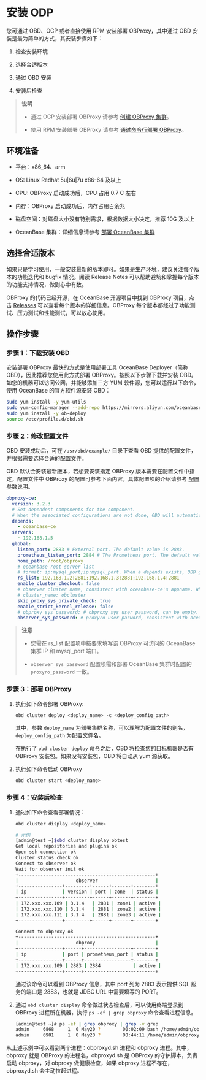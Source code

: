 # 安装 ODP

您可通过 OBD、OCP 或者直接使用 RPM 安装部署 OBProxy，其中通过 OBD 安装是最为简单的方式，其安装步骤如下：

1. 检查安装环境

2. 选择合适版本

3. 通过 OBD 安装

4. 安装后检查

> **说明**
>
> * 通过 OCP 安装部署 OBProxy 请参考 [创建 OBProxy 集群](https://www.oceanbase.com/docs/enterprise-oceanbase-database-cn-10000000000355781)。
>
> * 使用 RPM 安装部署 OBProxy 请参考 [通过命令行部署 OBProxy](https://www.oceanbase.com/docs/enterprise-oceanbase-database-cn-10000000000355518)。

## 环境准备

* 平台：x86_64、arm

* OS: Linux Redhat 5u|6u|7u x86-64 及以上

* CPU: OBProxy 启动成功后，CPU 占用 0.7 C 左右

* 内存：OBProxy 启动成功后，内存占用百余兆

* 磁盘空间：对磁盘大小没有特别需求，根据数据大小决定，推荐 10G 及以上

* OceanBase 集群：详细信息请参考 [部署 OceanBase 集群](https://www.oceanbase.com/docs/enterprise-oceanbase-database-cn-10000000000355502)

## 选择合适版本

如果只是学习使用，一般安装最新的版本即可。如果是生产环境，建议关注每个版本的功能迭代和 bugfix 情况。阅读 Release Notes 可以帮助避坑和掌握每个版本的功能支持情况，做到心中有数。

OBProxy 的代码已经开源，在 OceanBase 开源项目中找到 OBProxy 项目，点击 [Releases](https://github.com/oceanbase/obproxy/releases) 可以查看每个版本的详细信息。OBProxy 每个版本都经过了功能测试、压力测试和性能测试，可以放心使用。

## 操作步骤

### 步骤 1：下载安装 OBD

安装部署 OBProxy 最快的方式是使用部署工具 OceanBase Deployer（简称 OBD），因此推荐您使用此方式部署 OBProxy。按照以下步骤下载并安装 OBD。 如您的机器可以访问公网，并能够添加三方 YUM 软件源，您可以运行以下命令，使用 OceanBase 的官方软件源安装 OBD：

```bash
sudo yum install -y yum-utils
sudo yum-config-manager --add-repo https://mirrors.aliyun.com/oceanbase/OceanBase.repo
sudo yum install -y ob-deploy
source /etc/profile.d/obd.sh
```

### 步骤 2：修改配置文件

OBD 安装成功后，可在 `/usr/obd/example/` 目录下查看 OBD 提供的配置文件，并根据需要选择合适的配置文件。

OBD 默认会安装最新版本，若想要安装指定 OBProxy 版本需要在配置文件中指定，配置文件中 OBProxy 的配置可参考下面内容，具体配置项的介绍请参考 [配置参数说明](2.parameter-description.md)。

```yaml
obproxy-ce:
  version: 3.2.3
  # Set dependent components for the component.
  # When the associated configurations are not done, OBD will automatically get the these configurations from the dependent components.
  depends:
    - oceanbase-ce
  servers:
    - 192.168.1.5
  global:
    listen_port: 2883 # External port. The default value is 2883.
    prometheus_listen_port: 2884 # The Prometheus port. The default value is 2884.
    home_path: /root/obproxy
    # oceanbase root server list
    # format: ip:mysql_port;ip:mysql_port. When a depends exists, OBD gets this value from the oceanbase-ce of the depends.
    rs_list: 192.168.1.2:2881;192.168.1.3:2881;192.168.1.4:2881
    enable_cluster_checkout: false
    # observer cluster name, consistent with oceanbase-ce's appname. When a depends exists, OBD gets this value from the oceanbase-ce of the depends.
    # cluster_name: obcluster
    skip_proxy_sys_private_check: true
    enable_strict_kernel_release: false
    # obproxy_sys_password: # obproxy sys user password, can be empty. When a depends exists, OBD gets this value from the oceanbase-ce of the depends.
    observer_sys_password: # proxyro user pasword, consistent with oceanbase-ce's proxyro_password, can be empty. When a depends exists, OBD gets this value
```

> **注意**
>
> * 您需在 rs_list 配置项中按要求填写该 OBProxy 可访问的 OceanBase 集群 IP 和 mysql_port 端口。
>
> * `observer_sys_password` 配置项需和部署 OceanBase 集群时配置的 `proxyro_password` 一致。

### 步骤 3：部署 OBProxy

1. 执行如下命令部署 OBProxy:

   ```bash
   obd cluster deploy <deploy_name> -c <deploy_config_path>
   ```

   其中，参数 `deploy_name` 为部署集群名称，可以理解为配置文件的别名，`deploy_config_path` 为配置文件名。

   在执行了 `obd cluster deploy` 命令之后，OBD 将检查您的目标机器是否有 OBProxy 安装包。如果没有安装包，OBD 将自动从 yum 源获取。

2. 执行如下命令启动 OBProxy

   ```bash
   obd cluster start <deploy_name> 
   ```

### 步骤 4：安装后检查

1. 通过如下命令查看部署情况：

   ```bash
   obd cluster display <deploy_name>

   # 示例
   [admin@test ~]$obd cluster display obtest
   Get local repositories and plugins ok
   Open ssh connection ok
   Cluster status check ok
   Connect to observer ok
   Wait for observer init ok
   +--------------------------------------------------+
   |                     observer                     |
   +----------------+---------+------+-------+--------+
   | ip             | version | port | zone  | status |
   +----------------+---------+------+-------+--------+
   | 172.xxx.xxx.109 | 3.1.4   | 2881 | zone1 | active |
   | 172.xxx.xxx.110 | 3.1.4   | 2881 | zone2 | active |
   | 172.xxx.xxx.111 | 3.1.4   | 2881 | zone3 | active |
   +----------------+---------+------+-------+--------+
   
   Connect to obproxy ok
   +--------------------------------------------------+
   |                     obproxy                      |
   +----------------+------+-----------------+--------+
   | ip             | port | prometheus_port | status |
   +----------------+------+-----------------+--------+
   | 172.xxx.xxx.109 | 2883 | 2884            | active |
   +----------------+------+-----------------+--------+
   ```

   通过该命令可以看到 OBProxy 信息，其中 port 列为 2883 表示提供 SQL 服务的端口是 2883，也就是 JDBC URL 中需要填写的 PORT。

2. 通过 `obd cluster display` 命令做过状态检查后，可以使用终端登录到 OBProxy 进程所在机器，执行 `ps -ef | grep obproxy` 命令查看进程信息。

   ```bash
   [admin@test ~]# ps -ef | grep obproxy | grep -v grep
   admin     6868     1  0 May20 ?        00:02:09 bash /home/admin/obproxy/obproxyd.sh /home/admin/obproxy 172.xxx.xxx.109 2883 daemon
   admin     6901     1  0 May20 ?        00:44:11 /home/admin/obproxy/bin/obproxy --listen_port 2883
   ```
<!-- 命令没有看懂，为什么还会有  | grep -v grep -->
   从上述示例中可以看到两个进程：obproxyd.sh 进程和 obproxy 进程。其中，obproxy 就是 OBProxy 的进程名，obproxyd.sh 是 OBProxy 的守护脚本，负责启动 obproxy，对 obproxy 做健康检查，如果 obproxy 进程不存在，obproxyd.sh 会主动拉起进程。
